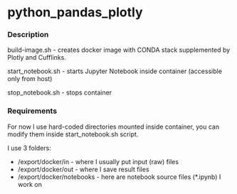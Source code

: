 # python_pandas_plotly

### Description

build-image.sh - creates docker image with CONDA stack supplemented by Plotly and Cufflinks.

start_notebook.sh - starts Jupyter Notebook inside container (accessible only from host)

stop_notebook.sh - stops container

### Requirements

For now I use hard-coded directories mounted inside container, you can modify them inside start_notebook.sh script.

I use 3 folders:

* /export/docker/in - where I usually put input (raw) files
* /export/docker/out - where I save result files
* /export/docker/notebooks - here are notebook source files (*.ipynb) I work on



